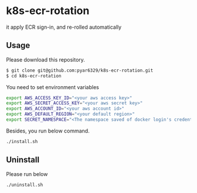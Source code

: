 # k8s-ecr-rotation
it apply ECR sign-in, and re-rolled automatically

## Usage

Please download this repository.

```bash
$ git clone git@github.com:pyar6329/k8s-ecr-rotation.git
$ cd k8s-ecr-rotation
```

You need to set environment variables

```bash
export AWS_ACCESS_KEY_ID="<your aws access key>"
export AWS_SECRET_ACCESS_KEY="<your aws secret key>"
export AWS_ACCOUNT_ID="<your aws account id>"
export AWS_DEFAULT_REGION="<your default region>"
export SECRET_NAMESPACE="<The namespace saved of docker login's credential>"
```

Besides, you run below command.

```bash
./install.sh
```

## Uninstall

Please run below

```bash
./uninstall.sh
```
